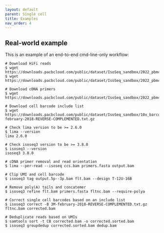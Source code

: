 ```yaml
---
layout: default
parent: Single cell
title: Examples
nav_order: 4
---
```


## Real-world example

This is an example of an end-to-end cmd-line-only workflow:

    # Download HiFi reads
    $ wget https://downloads.pacbcloud.com/public/dataset/IsoSeq_sandbox/2022_pbmc_singlecell_mini/ccs.bam
    $ wget https://downloads.pacbcloud.com/public/dataset/IsoSeq_sandbox/2022_pbmc_singlecell_mini/ccs.bam.pbi

    # Download cDNA primers
    $ wget https://downloads.pacbcloud.com/public/dataset/IsoSeq_sandbox/2022_pbmc_singlecell_mini/primers.fasta
    
    # Download cell barcode include list
    $ wget https://downloads.pacbcloud.com/public/dataset/IsoSeq_sandbox/10x_barcodes/3M-february-2018-REVERSE-COMPLEMENTED.txt.gz

    # Check lima version to be >= 2.6.0
    $ lima --version
    lima 2.6.0

    # Check isoseq3 version to be >= 3.8.0
    $ isoseq3 --version
    isoseq3 3.8.0 

    # cDNA primer removal and read orientation
    $ lima --per-read --isoseq ccs.bam primers.fasta output.bam

    # Clip UMI and cell barcode
    $ isoseq3 tag output.5p--3p.bam flt.bam --design T-12U-16B

    # Remove poly(A) tails and concatemer
    $ isoseq3 refine flt.bam primers.fasta fltnc.bam --require-polya

    # Correct single cell barcodes based on an include list
    $ isoseq3 correct -B 3M-february-2018-REVERSE-COMPLEMENTED.txt.gz fltnc.bam corrected.bam

    # Deduplicate reads based on UMIs
    $ samtools sort -t CB corrected.bam -o corrected.sorted.bam
    $ isoseq3 groupdedup corrected.sorted.bam dedup.bam 
